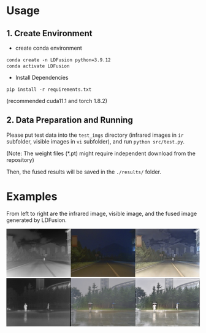 <!--
# LDFusion: Infrared and Visible Image Fusion with Language-driven Loss in CLIP Embedding Space

[Yuhao Wang](https://github.com/wyhlaowang), [Lingjuan Miao](https://github.com/wyhlaowang/LDFusion), [Zhiqiang Zhou](https://github.com/bitzhouzq), [Lei Zhang](https://github.com/ZhangLeiiiii), [Yajun Qiao](https://github.com/QYJ123/)


<img src="doc/frame.png" width="700">

* We first propose to use nature language to express the whole objective of IVIF, which allows to avoid the complex and explicit mathematical modeling in current fusion loss functions.
  
* A language-driven fusion model is derived in CLIP embedding space, based on which we develop a simple yet highly effective language-driven loss for IVIF. Particularly, by introducing a novel regularization and patch filtering approach, we ensure high robustness of the trained model in practice and resolve the challenge of removing textual artifacts induced by CLIP.
  
* Experiments show a great improvement of fusion quality achieved by the proposed method, revealing the superiority of language in modeling of the fusion output and the potential of pre-trained vision-language model in improving the IVIF performance. 
 -->
 
# Usage
## 1. Create Environment
* create conda environment
```
conda create -n LDFusion python=3.9.12
conda activate LDFusion
```

* Install Dependencies 
```
pip install -r requirements.txt
```
(recommended cuda11.1 and torch 1.8.2)

## 2. Data Preparation and Running
Please put test data into the ```test_imgs``` directory (infrared images in ```ir``` subfolder, visible images in ```vi``` subfolder), and run ```python src/test.py```. 

(Note: The weight files (*.pt) might require independent download from the repository)

Then, the fused results will be saved in the ```./results/``` folder. 

# Examples
From left to right are the infrared image, visible image, and the fused image generated by LDFusion.

<img src="doc/c1.png" width="800">
<img src="doc/c4.png" width="800">



